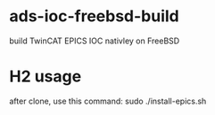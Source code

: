 # ads-ioc-freebsd-build
build TwinCAT EPICS IOC nativley on FreeBSD

# H2 usage
after clone, use this command: sudo ./install-epics.sh
